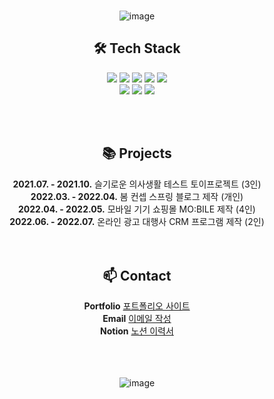 <div align=center>

<br>

![image](https://user-images.githubusercontent.com/93658676/179887165-a2ba9fc6-971f-41d9-8d1b-bc12afaf6469.png)

<h2>🛠 Tech Stack</h2>

<img src="https://img.shields.io/badge/HTML-red?style=round-square&logo=HTML5&logoColor=white"/> <img src="https://img.shields.io/badge/CSS-blue?style=round-square&logo=CSS3&logoColor=white"/> <img src="https://img.shields.io/badge/Javascript-yellow?style=round-square&logo=Javascript&logoColor=white"/> <img src="https://img.shields.io/badge/React-darkblue?style=round-square&logo=React&logoColor=white"/> <img src="https://img.shields.io/badge/Jquery-skyblue?style=round-square&logo=Jquery&logoColor=white"/> <br>
<img src="https://img.shields.io/badge/Java-blueviolet?style=round-square&logo=Eclipse&logoColor=white"/> <img src="https://img.shields.io/badge/Spring Boot-green?style=round-square&logo=Spring Boot&logoColor=white"/> <img src="https://img.shields.io/badge/Oracle-orange?style=round-square&logo=Oracle&logoColor=white"/>

<br>
<br>

<h2>📚 Projects</h2>
<b>2021.07. - 2021.10.</b> 슬기로운 의사생활 테스트 토이프로젝트 (3인)<br>
<b>2022.03. - 2022.04.</b> 봄 컨셉 스프링 블로그 제작 (개인)<br>
<b>2022.04. - 2022.05.</b> 모바일 기기 쇼핑몰 MO:BILE 제작 (4인)<br>
<b>2022.06. - 2022.07.</b> 온라인 광고 대행사 CRM 프로그램 제작 (2인)

<br>
<br>
<br>

<h2>📫 Contact</h2>
<b>Portfolio</b> <a href="https://szzing.github.io/sujin">포트폴리오 사이트</a> <br>
<b>Email</b> <a href="mailTo:szzing23@naver.com">이메일 작성</a> <br>
<b>Notion</b> <a href="https://succinct-heliotrope-f2e.notion.site/System-out-print-Hello-World-7daa496d5dd04ee4b021097750353001">노션 이력서</a>

<br>
<br>
<br>
<br>

![image](https://user-images.githubusercontent.com/93658676/179888725-8ca6ffce-1edb-4da5-970a-adc842172ca0.png)

</div>
